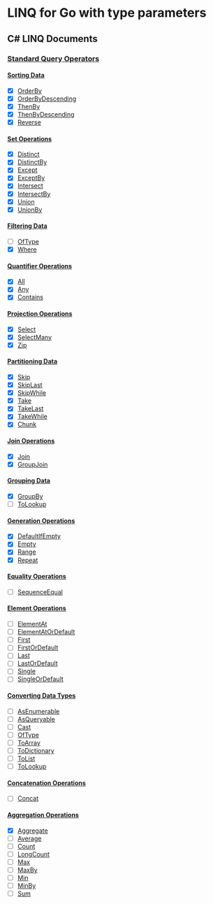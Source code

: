 # LINQ for Go with type parameters


## C# LINQ Documents

### [Standard Query Operators](https://docs.microsoft.com/en-us/dotnet/csharp/programming-guide/concepts/linq/standard-query-operators-overview)

#### [Sorting Data](https://docs.microsoft.com/en-us/dotnet/csharp/programming-guide/concepts/linq/sorting-data)

- [x] [OrderBy](https://docs.microsoft.com/en-us/dotnet/api/system.linq.enumerable.orderby)
- [x] [OrderByDescending](https://docs.microsoft.com/en-us/dotnet/api/system.linq.enumerable.orderbydescending)
- [x] [ThenBy](https://docs.microsoft.com/en-us/dotnet/api/system.linq.enumerable.thenby)
- [x] [ThenByDescending](https://docs.microsoft.com/en-us/dotnet/api/system.linq.enumerable.thenbydescending)
- [x] [Reverse](https://docs.microsoft.com/en-us/dotnet/api/system.linq.enumerable.reverse)

#### [Set Operations](https://docs.microsoft.com/en-us/dotnet/csharp/programming-guide/concepts/linq/set-operations)

- [x] [Distinct](https://docs.microsoft.com/en-us/dotnet/api/system.linq.enumerable.distinct)
- [x] [DistinctBy](https://docs.microsoft.com/en-us/dotnet/api/system.linq.enumerable.distinctby)
- [x] [Except](https://docs.microsoft.com/en-us/dotnet/api/system.linq.enumerable.except)
- [x] [ExceptBy](https://docs.microsoft.com/en-us/dotnet/api/system.linq.enumerable.exceptby)
- [x] [Intersect](https://docs.microsoft.com/en-us/dotnet/api/system.linq.enumerable.intersect)
- [x] [IntersectBy](https://docs.microsoft.com/en-us/dotnet/api/system.linq.enumerable.intersectby)
- [x] [Union](https://docs.microsoft.com/en-us/dotnet/api/system.linq.enumerable.union)
- [x] [UnionBy](https://docs.microsoft.com/en-us/dotnet/api/system.linq.enumerable.unionby)

#### [Filtering Data](https://docs.microsoft.com/en-us/dotnet/csharp/programming-guide/concepts/linq/filtering-data)

- [ ] [OfType](https://docs.microsoft.com/en-us/dotnet/api/system.linq.enumerable.oftype)
- [x] [Where](https://docs.microsoft.com/en-us/dotnet/api/system.linq.enumerable.where)

#### [Quantifier Operations](https://docs.microsoft.com/en-us/dotnet/csharp/programming-guide/concepts/linq/quantifier-operations)

- [x] [All](https://docs.microsoft.com/en-us/dotnet/api/system.linq.enumerable.all)
- [x] [Any](https://docs.microsoft.com/en-us/dotnet/api/system.linq.enumerable.any)
- [x] [Contains](https://docs.microsoft.com/en-us/dotnet/api/system.linq.enumerable.contains)

#### [Projection Operations](https://docs.microsoft.com/en-us/dotnet/csharp/programming-guide/concepts/linq/projection-operations)

- [x] [Select](https://docs.microsoft.com/en-us/dotnet/api/system.linq.enumerable.select)
- [x] [SelectMany](https://docs.microsoft.com/en-us/dotnet/api/system.linq.enumerable.selectmany)
- [x] [Zip](https://docs.microsoft.com/en-us/dotnet/api/system.linq.enumerable.zip)

#### [Partitioning Data](https://docs.microsoft.com/en-us/dotnet/csharp/programming-guide/concepts/linq/partitioning-data)

- [x] [Skip](https://docs.microsoft.com/en-us/dotnet/api/system.linq.enumerable.skip)
- [x] [SkipLast](https://docs.microsoft.com/en-us/dotnet/api/system.linq.enumerable.skiplast)
- [x] [SkipWhile](https://docs.microsoft.com/en-us/dotnet/api/system.linq.enumerable.skipwhile)
- [x] [Take](https://docs.microsoft.com/en-us/dotnet/api/system.linq.enumerable.take)
- [x] [TakeLast](https://docs.microsoft.com/en-us/dotnet/api/system.linq.enumerable.take)
- [x] [TakeWhile](https://docs.microsoft.com/en-us/dotnet/api/system.linq.enumerable.takewhile)
- [x] [Chunk](https://docs.microsoft.com/en-us/dotnet/api/system.linq.enumerable.chunk)

#### [Join Operations](https://docs.microsoft.com/en-us/dotnet/csharp/programming-guide/concepts/linq/join-operations)

- [x] [Join](https://docs.microsoft.com/en-us/dotnet/api/system.linq.enumerable.join)
- [x] [GroupJoin](https://docs.microsoft.com/en-us/dotnet/api/system.linq.enumerable.groupjoin)

#### [Grouping Data](https://docs.microsoft.com/en-us/dotnet/csharp/programming-guide/concepts/linq/grouping-data)

- [x] [GroupBy](https://docs.microsoft.com/en-us/dotnet/api/system.linq.enumerable.groupby)
- [ ] [ToLookup](https://docs.microsoft.com/en-us/dotnet/api/system.linq.enumerable.tolookup)

#### [Generation Operations](https://docs.microsoft.com/en-us/dotnet/csharp/programming-guide/concepts/linq/generation-operations)

- [x] [DefaultIfEmpty](https://docs.microsoft.com/en-us/dotnet/api/system.linq.enumerable.defaultifempty)
- [x] [Empty](https://docs.microsoft.com/en-us/dotnet/api/system.linq.enumerable.empty)
- [x] [Range](https://docs.microsoft.com/en-us/dotnet/api/system.linq.enumerable.range)
- [x] [Repeat](https://docs.microsoft.com/en-us/dotnet/api/system.linq.enumerable.repeat)

#### [Equality Operations](https://docs.microsoft.com/en-us/dotnet/csharp/programming-guide/concepts/linq/equality-operations)

- [ ] [SequenceEqual](https://docs.microsoft.com/en-us/dotnet/api/system.linq.enumerable.sequenceequal)

#### [Element Operations](https://docs.microsoft.com/en-us/dotnet/csharp/programming-guide/concepts/linq/element-operations)

- [ ] [ElementAt](https://docs.microsoft.com/en-us/dotnet/api/system.linq.enumerable.elementat)
- [ ] [ElementAtOrDefault](https://docs.microsoft.com/en-us/dotnet/api/system.linq.enumerable.elementatordefault)
- [ ] [First](https://docs.microsoft.com/en-us/dotnet/api/system.linq.enumerable.first)
- [ ] [FirstOrDefault](https://docs.microsoft.com/en-us/dotnet/api/system.linq.enumerable.firstordefault)
- [ ] [Last](https://docs.microsoft.com/en-us/dotnet/api/system.linq.enumerable.last)
- [ ] [LastOrDefault](https://docs.microsoft.com/en-us/dotnet/api/system.linq.enumerable.lastordefault)
- [ ] [Single](https://docs.microsoft.com/en-us/dotnet/api/system.linq.enumerable.single)
- [ ] [SingleOrDefault](https://docs.microsoft.com/en-us/dotnet/api/system.linq.enumerable.singleordefault)

#### [Converting Data Types](https://docs.microsoft.com/en-us/dotnet/csharp/programming-guide/concepts/linq/converting-data-types)

- [ ] [AsEnumerable](https://docs.microsoft.com/en-us/dotnet/api/system.linq.enumerable.asenumerable)
- [ ] [AsQueryable](https://docs.microsoft.com/en-us/dotnet/api/system.linq.queryable.asqueryable)
- [ ] [Cast](https://docs.microsoft.com/en-us/dotnet/api/system.linq.enumerable.cast)
- [ ] [OfType](https://docs.microsoft.com/en-us/dotnet/api/system.linq.enumerable.oftype)
- [ ] [ToArray](https://docs.microsoft.com/en-us/dotnet/api/system.linq.enumerable.toarray)
- [ ] [ToDictionary](https://docs.microsoft.com/en-us/dotnet/api/system.linq.enumerable.todictionary)
- [ ] [ToList](https://docs.microsoft.com/en-us/dotnet/api/system.linq.enumerable.tolist)
- [ ] [ToLookup](https://docs.microsoft.com/en-us/dotnet/api/system.linq.enumerable.tolookup)

#### [Concatenation Operations](https://docs.microsoft.com/en-us/dotnet/csharp/programming-guide/concepts/linq/concatenation-operations)

- [ ] [Concat](https://docs.microsoft.com/en-us/dotnet/api/system.linq.enumerable.concat)

#### [Aggregation Operations](https://docs.microsoft.com/en-us/dotnet/csharp/programming-guide/concepts/linq/aggregation-operations)

- [x] [Aggregate](https://docs.microsoft.com/en-us/dotnet/api/system.linq.enumerable.aggregate)
- [ ] [Average](https://docs.microsoft.com/en-us/dotnet/api/system.linq.enumerable.average)
- [ ] [Count](https://docs.microsoft.com/en-us/dotnet/api/system.linq.enumerable.count)
- [ ] [LongCount](https://docs.microsoft.com/en-us/dotnet/api/system.linq.enumerable.longcount)
- [ ] [Max](https://docs.microsoft.com/en-us/dotnet/api/system.linq.enumerable.max)
- [ ] [MaxBy](https://docs.microsoft.com/en-us/dotnet/api/system.linq.enumerable.maxby)
- [ ] [Min](https://docs.microsoft.com/en-us/dotnet/api/system.linq.enumerable.min)
- [ ] [MinBy](https://docs.microsoft.com/en-us/dotnet/api/system.linq.enumerable.minby)
- [ ] [Sum](https://docs.microsoft.com/en-us/dotnet/api/system.linq.enumerable.sum)

